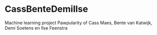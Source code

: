 # CassBenteDemiIlse
Machine learning project Pawpularity of Cass Maes, Bente van Katwijk, Demi Soetens en Ilse Feenstra
